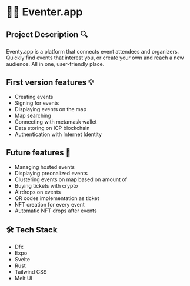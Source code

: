 # 🧑‍💻 Eventer.app
## Project Description :mag:
Eventy.app is a platform that connects event attendees and organizers. Quickly find events that interest you, or create your own and reach a new audience. All in one, user-friendly place.

## First version features 💡
- Creating events
- Signing for events
- Displaying events on the map
- Map searching
- Connecting with metamask wallet
- Data storing on ICP blockchain
- Authentication with Internet Identity

## Future features 📌
 - Managing hosted events
 - Displaying preonalized events 
 - Clustering events on map based on amount of 
 - Buying tickets with crypto
 - Airdrops on events
 - QR codes implementation as ticket 
 - NFT creation for every event
 - Automatic NFT drops after events
   
## 🛠️ Tech Stack
- Dfx
- Expo
- Svelte
- Rust
- Tailwind CSS
- Melt UI

